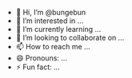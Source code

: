 - 👋 Hi, I’m @bungebun
- 👀 I’m interested in ...
- 🌱 I’m currently learning ...
- 💞️ I’m looking to collaborate on ...  
- 📫 How to reach me ...  
- 😄 Pronouns: ...  
- ⚡ Fun fact: ... 
<!---
bungebun/bungebun is a ✨ special ✨ repository because its `README.md` (this file) appears on your GitHub profile.
You can click the Preview link to take a look at your changes.
--->
  
